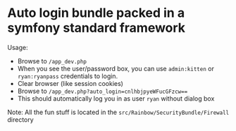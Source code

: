 Auto login bundle packed in a symfony standard framework
======================

Usage:

- Browse to `/app_dev.php`
- When you see the user/password box, you can use `admin:kitten` or `ryan:ryanpass` credentials to login.
- Clear browser (like session cookies)
- Browse to `/app_dev.php?auto_login=cnlhbjpyeWFucGFzcw==`
- This should automatically log you in as user `ryan` without dialog box

Note:
All the fun stuff is located in the `src/Rainbow/SecurityBundle/Firewall` directory
 
